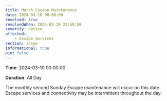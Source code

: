 ```yaml
---
title: March Escape Maintenance 
date: 2024-03-10 00:00:00
resolved: true
resolvedWhen: 2024-03-10 23:59:59
severity: notice
affected:
    - Escape Services
section: issue
informational: true
pin: false
---
```


**Time**: 2024-03-10 00:00:00

**Duration**: All Day

The monthly second Sunday Escape maintenance will occur on this date. Escape services and connectivity may be intermittent throughout the day.
